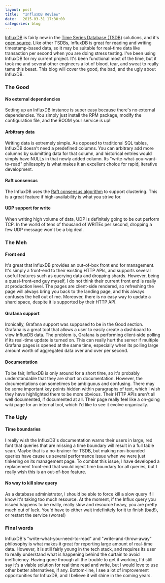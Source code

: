 ```yaml
---
layout: post
title:  "InfluxDB Review"
date:   2015-03-31 17:30:00
categories: blog
---
```

[InfluxDB](http://influxdb.com/) is fairly new in the [Time Series Database (TSDB)](http://en.wikipedia.org/wiki/Time_series_database) solutions, and it's [open source](https://github.com/influxdb/influxdb). Like other TSDBs, InfluxDB is great for reading and writing timestamp-based data, so it may be suitable for real-time data like transaction per second when you are doing stress testing. I've been using InfluxDB for my current project. It's been functional most of the time, but it took me and several other engineers a lot of blood, tear, and sweat to really tame this beast. This blog will cover the good, the bad, and the ugly about InfluxDB.

### The Good

#### No external dependencies
Setting up an InfluxDB instance is super easy because there's no external dependencies. You simply just install the RPM package, modify the configuration file, and the BOOM your service is up!

#### Arbitrary data
Writing data is extremely simple. As opposed to traditional SQL tables, InfluxDB doesn't need a predefined columns. You can arbitrary add more columns by submitting data for that column, and historical entries would simply have NULLs in that newly added column. Its "write-what-you-want-to-read" philosophy is what makes it an excellent choice for rapid, iterative development.

#### Raft consensus
The InfluxDB uses the [Raft consensus algorithm](https://raftconsensus.github.io/) to support clustering. This is a great feature if high-availability is what you strive for.

#### UDP support for write
When writing high volume of data, UDP is definitely going to be out perform TCP. In the world of tens of thousand of WRITEs per second, dropping a few UDP message won't be a big deal.

### The Meh

#### Front end
It's great that InfluxDB provides an out-of-box front end for management. It's simply a front-end to their existing HTTP APIs, and supports several useful features such as querying data and dropping shards. However, being a quasi-front-end guy myself, I do not think their current front end is really at production level. The pages are client-side rendered, so refreshing the page will always bring you back to the landing page, and this always confuses the hell out of me. Moreover, there is no easy way to update a shard space, despite it is supported by their HTTP API.

#### Grafana support
Ironically, Grafana support was supposed to be in the Good section. Grafana is a great tool that allows a user to easily create a dashboard to view InfluxDB data. The problem is, Grafana is performing client-side polling if its real-time update is turned on. This can really hurt the server if multiple Grafana pages is opened at the same time, especially when its polling large amount worth of aggregated data over and over per second.

#### Documentation
To be fair, InfluxDB is only around for a short time, so it's probably understandable that they are short on documentation. However, the documentations can sometimes be ambiguous and confusing. There may be some important key points hidden within paragraphs of text, which I wish they have highlighted them to be more obvious. Their HTTP APIs aren't all well documented, if documented at all. Their page really feel like a on-going wiki page for an internal tool, which I'd like to see it evolve organically.

### The Ugly

#### Time boundaries
I really wish the InfluxDB's documentation warns their users in large, red font that queries that are missing a time boundary will result in a full table scan. Maybe that is a no-brainer for TSDB, but making non-bounded queries have cause us several performance issue when we were just tinkering on its management page. To combat this issue, I have developed a replacement front-end that would inject time boundary for all queries, but I really wish this is an out-of-box feature.

#### No way to kill slow query
As a database administrator, I should be able to force kill a slow query if I know it's taking too much resource. At the moment, if the Influx query you issued happens to be really, really slow and resource heavy, you are pretty much out of luck. You'd have to either wait indefinitely for it to finish (bad!), or restart the service (worse!)

### Final words
InfluxDB's "write-what-you-need-to-read" and "write-and-throw-away" philosophy is what makes it great for reporting large amount of real-time data. However, it is still fairly young in the tech stack, and requires its user to really understand what is happening behind the curtain to avoid inefficiency. Having gone through all the trouble to get it working, I'd still say it's a viable solution for real time read and write, but I would love to use other better alternatives, if any. Bottom-line, I see a lot of improvement opportunities for InfluxDB, and I believe it will shine in the coming years.
